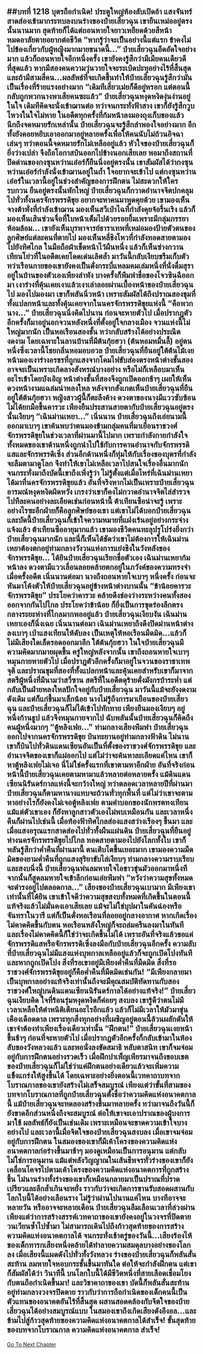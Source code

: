 ##บทที่ 1218 บุตรถือกำเนิด!
ประตูใหญ่ห้องลับเปิดอ้า แสงจันทร์สาดส่องเข้ามากระทบลงบนร่างของป๋ายเสี่ยวฉุน เขายืนเหม่ออยู่ตรงนั้นนานมาก สุดท้ายก็ได้แต่ถอนหายใจยาวเหยียดด้วยสีหน้าหมดอาลัยตายอยากต่อชีวิต
“หากรู้ว่าจะเป็นอย่างนี้แต่แรก ข้าคงไม่ไปข้องเกี่ยวกับผู้หญิงมากมายขนาดนี้...” ป๋ายเสี่ยวฉุนอึดอัดใจอย่างมาก แล้วก็ถอนหายใจอีกหนึ่งครั้ง เขายังคงรู้สึกว่ามีเมียคนเดียวดีที่สุดแล้ว หากมีสองคนความวุ่นวายใจจะระเบิดปะทุอย่างไร้ที่สิ้นสุด และถ้ามีสามสี่คน...ผลลัพธ์ที่จะเกิดขึ้นทำให้ป๋ายเสี่ยวฉุนรู้สึกว่ามันเป็นเรื่องที่ร้ายแรงอย่างมาก
“เดิมทีเสี่ยวเม่ยก็ดีอยู่หรอก แต่ตอนนี้กลับถูกพวกนางพาเสียคนซะแล้ว” ป๋ายเสี่ยวฉุนหงุดหงิดงุ่นง่านอยู่ในใจ เดิมทีคิดจะนั่งเข้าฌานต่อ ทว่าจนกระทั่งฟ้าสาง เขาก็ยังรู้สึกวูบโหวงในใจไม่หาย ในอดีตทุกครั้งที่ก้มหน้าลงมองถุงเก็บของแล้วนึกถึงจดหมายรักเหล่านั้น ป๋ายเสี่ยวฉุนจะรู้สึกลำพองใจอย่างมาก อีกทั้งยังคอยหยิบเอาออกมาอยู่หลายครั้งเพื่อให้คนนับไม่ถ้วนอิจฉาเล่นๆ
ทว่าตอนนี้จดหมายรักไม่เหลืออยู่แล้ว หัวใจของป๋ายเสี่ยวฉุนก็ยิ่งว่างเปล่า จึงถือโอกาสบินออกไปข้างนอกเสียเลย พอมาถึงสถานที่ปิดด่านของกงซุนหว่านเอ๋อร์ก็ยืนนิ่งอยู่ตรงนั้น เขาสัมผัสได้ว่ากงซุนหว่านเอ๋อร์กำลังนั่งเข้าฌานอยู่ในถ้ำ ใจอยากจะเข้าไป แต่กงซุนหว่านเอ๋อร์ในเวลานี้อยู่ในช่วงสำคัญของการฝึกตน ไม่สะดวกให้ใครรบกวน
ยืนอยู่ตรงนั้นพักใหญ่ ป๋ายเสี่ยวฉุนก็กวาดอำนาจจิตปกคลุมไปทั่วทั้งนครจักรพรรดิขุย อยากจะหาคนมาพูดคุยด้วย เขามองเห็นจางต้าพั่งที่กำลังเข้าฌาน มองเห็นสวีเป่าไฉที่กำลังคุยจ้อรื่นเริง แล้วก็มองเห็นเสินซ่วนจื่อที่ใบหน้าเต็มไปด้วยรอยยิ้มเพราะมีกลุ่มภรรยาห้อมล้อม...
เขายังเห็นบุรพาจารย์ธาราเทพที่เหม่อมองป้ายตัวตนของลูกศิษย์แต่ละคนที่ตายไป มองเห็นหลี่ชิงโหวที่กำลังทอดสายตามองไปยังทิศไกล ในมือถือผ้าเช็ดหน้าไว้ผืนหนึ่ง
แล้วก็เห็นซ่างกวานเทียนโย่วที่ในอดีตเคยโดดเด่นเลิศล้ำ มาวันนี้กลับเงียบขรึมเก็บตัว ทว่าเรือนกายของเขายังคงเป็นดั่งกระบี่แหลมคมเล่มหนึ่งที่นั่งดื่มสุราอยู่ในบ้านของตัวเองเพียงลำพัง บางครั้งก็พึมพำชื่อของโจวซินฉีออกมา
เงาร่างที่คุ้นเคยเงาแล้วเงาเล่าลอยผ่านเบื้องหน้าของป๋ายเสี่ยวฉุนไป มองไปมองมา เขาก็พลันนิ่วหน้า เพราะสัมผัสได้ถึงปราณสองขุมที่ทั้งแปลกหน้าและทั้งคุ้นเคยจากในนครจักรพรรดิขุยแห่งนี้
“คือพวกนาง...” ป๋ายเสี่ยวฉุนนิ่งคิดไปนาน ก่อนจะหายตัวไป เมื่อปรากฎตัวอีกครั้งก็มาอยู่นอกจวนหลังหนึ่งที่ตั้งอยู่ใจกลางเมือง จวนแห่งนี้ไม่ใหญ่มากนัก เป็นหอเรือนสองชั้น ทว่ากลับสร้างได้อย่างประณีตงดงาม โดยเฉพาะในลานบ้านที่มีต้นกุ้ยฮวา (ต้นหอมหมื่นลี้) อยู่ตนหนึ่งซึ่งเวลานี้โชยกลิ่นหอมอบอวล ป๋ายเสี่ยวฉุนที่ยืนอยู่ใต้ต้นไม้เงยหน้ามองเงาร่างอรชรที่ถูกแสงจากโคมไฟขับส่องตรงหน้าต่างชั้นสอง
อาจจะเป็นเพราะเกิดลางสังหรณ์บางอย่าง หรือไม่ก็เหลือบมาเห็นอะไรเข้าโดยบังเอิญ หน้าต่างชั้นที่สองจึงถูกเปิดออกช้าๆ เผยให้เห็นดวงหน้างามแฉล่มน่าหลงใหล
หลังจากสังเกตเห็นป๋ายเสี่ยวฉุนที่ยืนอยู่ใต้ต้นกุ้ยฮวา หญิงสาวผู้นี้ก็ตะลึงค้าง ดวงตาของนางมีแววซับซ้อน ไม่ได้ยกมือขึ้นคารวะ เพียงยืนประสานสายตากับป๋ายเสี่ยวฉุนอยู่ตรงนั้นเงียบๆ
“เฉินม่านเหยา...” เนิ่นนาน ป๋ายเสี่ยวฉุนถึงเอ่ยนามนี้ออกมาเบาๆ เขาค้นพบว่าตนมองข้ามกลุ่มคนที่มาเยือนราชวงศ์จักรพรรดิขุยในช่วงเวลาที่ผ่านมานี้ไปมาก เพราะกำลังกายกำลังใจทั้งหมดของเขาด้านหนึ่งถูกนำไปใช้กับการคานอำนาจกับจักรพรรดิแสและจักรพรรดิเซิ่ง ส่วนอีกด้านหนึ่งก็ทุ่มให้กับเรื่องของบุตรที่กำลังจะลืมตามาดูโลก จึงทำให้เขาไม่เหลือเวลาไปสนใจเรื่องอื่นมากนัก
จนกระทั่งมาถึงบัดนี้เขาถึงเพิ่งรู้ว่า ไม่รู้ตั้งแต่เมื่อไหร่ที่เฉินม่านเหยาได้มาที่นครจักรพรรดิขุยแล้ว อันที่จริงหากไม่เป็นเพราะป๋ายเสี่ยวฉุนอารมณ์หงุดหงิดผิดหวัง เกรงว่าเขาก็คงไม่กวาดอำนาจจิตไล่สำรวจไปทีละคนอย่างละเอียดเช่นก่อนหน้านี้
ต้าเทียนซือน่าจะรู้ เพราะอย่างไรซะอีกฝ่ายก็คือลูกศิษย์ของเขา แต่เขาไม่ได้บอกป๋ายเสี่ยวฉุน และบัดนี้ป๋ายเสี่ยวฉุนก็เข้าใจความหมายที่แฝงเร้นอยู่อย่างกระจ่างแจ้งแล้ว
ต้าเทียนซืออายุมากแล้ว เขามองชีวิตคนทะลุปรุโปร่งยิ่งกว่าป๋ายเสี่ยวฉุนมากนัก และนี่ก็เห็นได้ชัดว่าเขาไม่ต้องการให้เฉินม่านเหยาต้องตกอยู่ท่ามกลางวังวนแห่งการแย่งชิงในวังหลังของจักรพรรดิขุย...
ได้ยินป๋ายเสี่ยวฉุนเรียกชื่อตัวเอง เฉินม่านเหยาก้มหน้าลง ดวงตามีแววเลื่อนลอยคล้ายตกอยู่ในภวังค์ของความทรงจำเมื่อครั้งอดีต เนิ่นนานต่อมา นางถึงถอนหายใจเบาๆ หนึ่งครั้ง ก่อนจะหันมาโค้งตัวให้ป๋ายเสี่ยวฉุนอยู่ข้างหน้าต่างบานนั้น
“ข้าน้อยคารวะจักรพรรดิขุย”
ประโยคว่าคารวะ คล้ายดึงช่องว่างระหว่างคนทั้งสองออกจากกันไปไกล ประโยคว่าข้าน้อย ก็ยิ่งเป็นการขุดร่องลึกตรงกลางระยะห่างที่ไกลมากพออยู่แล้ว
ป๋ายเสี่ยวฉุนเงียบงัน เฉินม่านเหยาเองก็นิ่งเฉย เนิ่นนานต่อมา เฉินม่านเหยาถึงดึงปิดม่านหน้าต่างลงเบาๆ เป่าแสงเทียนให้ดับลง เป็นเหตุให้หอเรือนมืดมิด...แล้วก็ไม่มีเสียงใดเล็ดรอดออกมาอีก
ใต้ต้นกุ้ยฮวา ในใจป๋ายเสี่ยวฉุนมีความคิดมากมายผุดขึ้น ครู่ใหญ่หลังจากนั้น เขาถึงถอนหายใจเบาๆ หมุนกายหายตัวไป เมื่อปราฎตัวอีกครั้งก็มาอยู่ในจวนของราชาเทพจุติ
และปราณขุมที่สองที่ทั้งแปลกหน้าและคุ้นเคยสำหรับเขาก็มาจากสตรีผู้หนึ่งที่มีนามว่าสวี่ซาน
สตรีที่ในอดีตดุร้ายดั่งมังกรบ้าระห่ำ แต่กลับเป็นฝ่ายหลงใหลปักใจอยู่กับป๋ายเสี่ยวฉุน มาวันนี้แม้จะยังงดงามดังเดิม แต่ก็แก่ขึ้นมาเล็กน้อย นางไม่รู้ถึงการมาเยือนของป๋ายเสี่ยวฉุน และป๋ายเสี่ยวฉุนก็ไม่ได้เข้าไปทักทาย เพียงยืนมองเงียบๆ อยู่หนึ่งก้านธูป แล้วจึงหมุนกายจากไป
ฉับพลันนั้นป๋ายเสี่ยวฉุนก็คิดถึงคนผู้หนึ่งมากๆ
“ตู้หลิงเฟย...” ท่ามกลางเสียงพึมพำ ป๋ายเสี่ยวฉุนออกไปจากนครจักรพรรดิขุย บินทะยานอยู่ท่ามกลางฟ้าดิน ไม่นานเขาก็บินไปทั่วดินแดนเซียนอันเป็นที่ตั้งของราชวงศ์จักรพรรดิขุย และอำนาจจิตของเขาก็แผ่ออกไป แต่ไม่ว่าจะค้นหาละเอียดแค่ไหน เขาก็หาตู้หลิงเฟยไม่เจอ
นี่ไม่ใช่ครั้งแรกที่เขาตามหาอีกฝ่าย อันที่จริงก่อนหน้านี้ป๋ายเสี่ยวฉุนเคยตามหามาแล้วหลายต่อหลายครั้ง แม้ดินแดนเซียนนิรันดร์กาลแห่งนี้จะกว้างใหญ่ ทว่าตลอดเวลาหลายปีที่ผ่านมาป๋ายเสี่ยวฉุนก็ตามหานางแทบจะถ้วนทั่วทุกพื้นที่ แต่ไม่ว่าเขาจะตามหาอย่างไรก็ยังคงไม่เจอตู้หลิงเฟย
ตามคำบอกของนักพรตทงเทียน แม้แต่ตัวเขาเอง ก็ยังหาลูกสาวตัวเองไม่พบเหมือนกัน
และเวลาหนึ่งคืนก็ผ่านไปเช่นนี้
เมื่อท้องฟ้าทิศไกลส่องแสงสว่างเรืองๆ ขึ้นมา และเมื่อแสงอรุณแรกสาดส่องไปทั่วทั้งผืนแผ่นดิน ป๋ายเสี่ยวฉุนที่ยืนอยู่ห่างนครจักรพรรดิขุยไปไกล ทอดสายตามองไปยังโลกทั้งใบ เขาก็พลันรู้สึกว่าค่ำคืนที่ผ่านมานี้ ตนเติบโตขึ้นเยอะมาก
เขามองความมืดมิดของยามค่ำคืนที่ถูกแสงสุริยาขับไล่เงียบๆ ท่ามกลางความราบเรียบและสงบนิ่งนี้ ป๋ายเสี่ยวฉุนพ่นลมหายใจไอขาวขุ่นมัวออกมาหนึ่งที จากนั้นก็สูดลมหายใจเข้าลึกก่อนเอ่ยพึมพำ
“หวังว่าความสุขทั้งหมดจะดำรงอยู่ไปตลอดกาล...” เสียงของป๋ายเสี่ยวฉุนเบามาก มีเพียงเขาเท่านั้นที่ได้ยิน เขาเข้าใจดีว่าความสุขสงบทั้งหมดที่เกิดขึ้นในตอนนี้ แท้จริงแล้วไม่มั่นคงเอาเสียเลย แม้จะไม่ใช่บุปผาในคันฉ่องหรือจันทราในวารี แต่ก็เป็นดั่งหอเรือนที่ลอยอยู่กลางอากาศ หากเกิดเรื่องไม่คาดคิดขึ้นกับตน หอเรือนหลังใหญ่ก็จะถล่มครืนลงมาในทันที
และเรื่องไม่คาดคิดนี้ก็ใช่ว่าจะเกิดขึ้นไม่ได้ เพราะอันที่จริงแล้วขอแค่จักรพรรดิแสหรือจักรพรรดิเซิ่งลงมือกับป๋ายเสี่ยวฉุนอีกครั้ง ความลับที่ป๋ายเสี่ยวฉุนไม่มีแสงแห่งบุพกาลเหลืออยู่แล้วก็จะถูกเปิดโปงทันที
และหากถูกเปิดโปง สิ่งที่รอเขาอยู่มีเพียงค่ำคืนที่มืดมิด สิ่งที่รอราชวงศ์จักรพรรดิขุยอยู่ก็คือค่ำคืนที่มืดมิดเช่นกัน!
“มีเพียงกลายมาเป็นบุพกาลอย่างแท้จริงเท่านั้นถึงจะมีคุณสมบัติทัดทานกับสองราชวงศ์ใหญ่บนดินแดนเซียนนิรันดร์กาลได้อย่างแท้จริง!” ป๋ายเสี่ยวฉุนเงียบคิด ใจที่ร้อนรุ่มหงุดหงิดก็ค่อยๆ สงบลง เขารู้ดีว่าตนไม่มีเวลาเหลือให้ตำหนิติเตียนอะไรอีกแล้ว แล้วก็ไม่มีเวลาให้มัวมาขุ่นเคืองเดือดดาล เพราะทุกสิ่งทุกอย่างที่เผชิญอยู่ตอนนี้ล้วนผลักดันให้เขาจำต้องทำเพียงเรื่องเดียวเท่านั้น
“ฝึกตน!” ป๋ายเสี่ยวฉุนเงยหน้าขึ้นช้าๆ ก่อนที่จะหายตัวไป เมื่อปรากฏตัวอีกครั้งก็กลับเข้ามาในห้องลับของวังหลวงแล้ว และพอนั่งลงขัดสมาธิ หลับตาสนิท เขาก็จมจ่อมอยู่กับการฝึกตนอย่างรวดเร็ว
เมื่อฝึกบำเพ็ญเพียรมาจนถึงขอบเขตของป๋ายเสี่ยวฉุนก็ไม่ใช่ว่าแค่ฝึกตนอย่างเดียวแล้วจะเพิ่มความแข็งแกร่งให้สูงขึ้นได้ โดยเฉพาะอย่างยิ่งตอนนี้เวทคาถาบทจากโบราณกาลของเขายังสร้างไม่เสร็จสมบูรณ์
เพียงแต่ว่าขั้นที่สามของบทจากโบราณกาลที่ถูกป๋ายเสี่ยวฉุนตั้งชื่อว่าความคิดแห่งอนาคตกาลนี้ แม้ป๋ายเสี่ยวฉุนจะทดลองสร้างขึ้นมาหลายครั้ง ทว่ามาจนถึงวันนี้ก็ยังขาดอีกส่วนหนึ่งถึงจะสมบูรณ์
ต่อให้เขาจะเอาปราณของผู้บงการมาใช้ ผลลัพธ์ก็ยังเป็นเช่นเดิม เพราะเหมือนจะขาดความเข้าใจบางอย่างไป และเวลานี้เมื่อจิตใจของป๋ายเสี่ยวฉุนสงบลง เมื่อเขาจมจ่อมอยู่กับการฝึกตน ในสมองของเขาก็มีเค้าโครงของความคิดแห่งอนาคตกาลก่อร่างขึ้นมาช้าๆ มองดูเหมือนเป็นการอนุมาน แต่กลับไม่ใช่การอนุมาน
แม้แต่พลังวิญญาณในเส้นชีพจรทั่วร่างของเขาก็ยังเคลื่อนโคจรไปตามเค้าโครงของความคิดแห่งอนาคตการที่ถูกสร้างขึ้น ไม่นานร่างทั้งร่างของเขาก็เหมือนกลายมาเป็นปราณที่ปราดเปรียวและลึกล้ำเกินจะหยั่ง ราวกับว่าจะเกิดการขานรับสอดผสานกับโลกใบนี้ได้อย่างเลือนราง
ไม่รู้ว่าผ่านไปนานแค่ไหน บางทีอาจจะหลายวัน หรืออาจจะหลายเดือน ป๋ายเสี่ยวฉุนลืมเลือนเวลาที่ล่วงผ่าน เพียงแต่ว่าการสร้างสรรค์เวทคาถาของเขายังคงอยู่ในวงจรที่ปิดตาย วนเวียนซ้ำไปซ้ำมา ไม่สามารถเดินไปถึงก้าวสุดท้ายของการสร้างความคิดแห่งอนาคตกาลได้
จนกระทั่งเช้าตรู่ของวันนี้...เสียงร้องไห้ของเด็กทารกเสียงหนึ่งคล้ายได้ทำลายความสมดุลบางอย่างของโลกลง เมื่อเสียงนี้แผดดังไปทั่วทั้งวังหลวง ร่างของป๋ายเสี่ยวฉุนก็พลันสั่นสะท้าน ลมหายใจหอบกระชั้นขึ้นมาทันใด ต่อให้จะกำลังฝึกตน แต่เขาก็สัมผัสได้ว่า วินาทีนี้ บนโลกใบนี้ได้มีชีวิตหนึ่งที่สายเลือดเชื่อมโยงกับตนถือกำเนิดขึ้นมา!
และวิชาคาถาของเขา บัดนี้ก็พลันสั่นสะท้านอยู่ท่ามกลางวงจรปิดตาย ราวกับว่าการถือกำเนิดของเด็กคนนี้เป็นตัวแทนของอนาคตอันไร้ที่สิ้นสุด ผสานสอดคล้องกับจิตใจของป๋ายเสี่ยวฉุนได้อย่างสมบูรณ์แบบ ในสมองเขาถึงเกิดเสียงดังอึงอล...และข้ามไปสู่ก้าวสุดท้ายของความคิดแห่งอนาคตกาลได้สำเร็จ!
ขั้นสุดท้ายของบทจากโบราณกาล ความคิดแห่งอนาคตกาล สำเร็จ!
------


[Go To Next Chapter]( ./192.md)